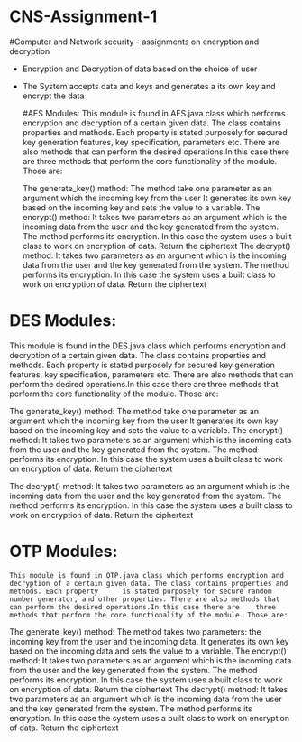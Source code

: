 # CNS-Assignment-1
#Computer and Network security - assignments on encryption and decryption
- Encryption and Decryption of data based on the choice of user
- The System accepts data and keys and generates a its own key and encrypt the data

  #AES Modules:
  This module is found in AES.java class which performs encryption and decryption of a certain given data. The class contains properties and methods. Each property is     stated purposely for secured key generation features, key specification, parameters etc. There are also methods that can perform the desired operations.In this case     there are three methods that perform the core functionality of the module. Those are:

    The generate_key() method:
  The method take one parameter as an argument which the incoming key from the user
  It generates its own key based on the incoming key and sets the value to a variable.
     The encrypt() method:
  It takes two parameters as an argument which is the incoming data from the user and the key generated from the system.
  The method performs its encryption. In this case the system uses a built class to work on encryption of data.
  Return the ciphertext
     The decrypt() method:
  It takes two parameters as an argument which is the incoming data from the user and the key generated from the system.
  The method performs its encryption. In this case the system uses a built class to work on encryption of data.
  Return the ciphertext
  
 # DES Modules:
  This module is found in the DES.java class which performs encryption and decryption of a certain given data. The class contains properties and methods. Each property   is stated purposely for secured key generation features, key specification, parameters etc. There are also methods that can perform the desired operations.In this     case there are three methods that perform the core functionality of the module. Those are:

  The generate_key() method:
    The method take one parameter as an argument which the incoming key from the user
    It generates its own key based on the incoming key and sets the value to a variable.
       The encrypt() method:
    It takes two parameters as an argument which is the incoming data from the user and the key generated from the system.
    The method performs its encryption. In this case the system uses a built class to work on encryption of data.
    Return the ciphertext




  The decrypt() method:
    It takes two parameters as an argument which is the incoming data from the user and the key generated from the system.
    The method performs its encryption. In this case the system uses a built class to work on encryption of data.
    Return the ciphertext
  
  # OTP Modules:
    This module is found in OTP.java class which performs encryption and decryption of a certain given data. The class contains properties and methods. Each property      is stated purposely for secure random number generator, and other properties. There are also methods that can perform the desired operations.In this case there are    three methods that perform the core functionality of the module. Those are:

   The generate_key() method:
    The method takes two parameters: the incoming key from the user and the incoming data.
    It generates its own key based on the incoming data and sets the value to a variable.
   The encrypt() method:
    It takes two parameters as an argument which is the incoming data from the user and the key generated from the system.
    The method performs its encryption. In this case the system uses a built class to work on encryption of data.
    Return the ciphertext
       The decrypt() method:
    It takes two parameters as an argument which is the incoming data from the user and the key generated from the system.
    The method performs its encryption. In this case the system uses a built class to work on encryption of data.
    Return the ciphertext




